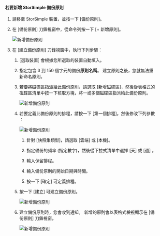 <!--author=alkohli last changed: 02/10/17-->

#### <a name="to-add-a-storsimple-backup-policy"></a>若要新增 StorSimple 備份原則

1. 請移至 StorSimple 裝置，並按一下 [備份原則]。

2. 在 [備份原則] 刀鋒視窗中，從命令列按一下 [+ 新增原則]。
   
    ![新增備份原則](./media/storsimple-8000-add-backup-policy-u2/addbupol1.png)

3. 在 [建立備份原則] 刀鋒視窗中，執行下列步驟︰
   
   1. [選取裝置] 會根據您所選取的裝置自動填入。
   
   2. 指定包含 3 到 150 個字元的備份**原則名稱**。 建立原則之後，您就無法重新命名原則。
       
   3. 若要將磁碟區指派給此備份原則，請選取 [新增磁碟區]，然後從表格式的磁碟區清單中按一下核取方塊，將一或多個磁碟區指派給此備份原則。

       ![新增備份原則](./media/storsimple-8000-add-backup-policy-u2/addbupol2.png)

   4. 若要定義此備份原則的排程，請按一下 [第一個排程]，然後修改下列參數︰

       ![新增備份原則](./media/storsimple-8000-add-backup-policy-u2/addbupol3.png)

       1. 針對 [快照集類型]，請選取 [雲端] 或 [本機]。

       2. 指定備份的頻率 (指定數字)，然後從下拉式清單中選擇 [天] 或 [週] 。

       3. 輸入保留排程。

       4. 輸入備份原則的開始日期與時間。

       5. 按一下 [確定] 可定義排程。

   5. 按一下 [建立] 可建立備份原則。

       ![新增備份原則](./media/storsimple-8000-add-backup-policy-u2/addbupol4.png)
   
   6. 建立備份原則時，您會收到通知。 新增的原則會以表格式檢視顯示在 [備份原則] 刀鋒視窗。

       ![新增備份原則](./media/storsimple-8000-add-backup-policy-u2/addbupol7.png)

